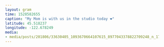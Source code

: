 ```yaml
---
layout: gram
time: 1528582655
caption: "My Mom is with us in the studio today ❤️"
latitude: 45.518237
longitude: -122.678249
media:
- media/posts/201806/33630405_1093670664107615_8977043378822709248_n_17951024851004776.jpg
---
```


